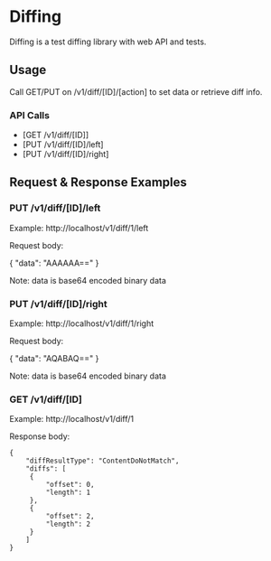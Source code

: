 # Diffing

Diffing is a test diffing library with web API and tests.

## Usage

Call GET/PUT on <host>/v1/diff/[ID]/[action] to set data or retrieve diff info.


### API Calls

  - [GET /v1/diff/[ID]]
  - [PUT /v1/diff/[ID]/left]
  - [PUT /v1/diff/[ID]/right]

## Request & Response Examples

### PUT /v1/diff/[ID]/left

Example: http://localhost/v1/diff/1/left

Request body:

{
    "data": "AAAAAA=="
}

Note: data is base64 encoded binary data

### PUT /v1/diff/[ID]/right

Example: http://localhost/v1/diff/1/right

Request body:

{
    "data": "AQABAQ=="
}

Note: data is base64 encoded binary data


### GET /v1/diff/[ID]

Example: http://localhost/v1/diff/1

Response body:

    {
        "diffResultType": "ContentDoNotMatch",
        "diffs": [
         {
             "offset": 0,
             "length": 1
         },
         {
             "offset": 2,
             "length": 2
         }
        ]
    }
